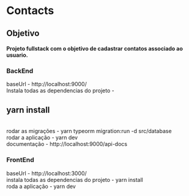 # Contacts


## Objetivo
#### Projeto fullstack com o objetivo de cadastrar contatos associado ao usuario.

### BackEnd
baseUrl -  http://localhost:9000/ <br/>
Instala todas as dependencias do projeto - <h2>yarn install</h2> <br/>
rodar as migrações -  yarn typeorm migration:run -d src/database <br/>
rodar a aplicação -  yarn dev <br/>
documentação -  http://localhost:9000/api-docs <br/>


### FrontEnd
baseUrl -  http://localhost:3000/ <br/>
instala todas as dependencias do projeto - yarn install <br/>
roda a aplicação - yarn dev
